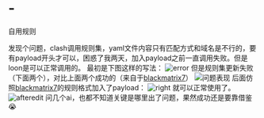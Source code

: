 # -
自用规则

发现个问题，clash调用规则集，yaml文件内容只有匹配方式和域名是不行的，要有payload开头才可以，困惑了我两天，加入payload之前一直调用失败。但是loon是可以正常调用的。
最初是下图这样的写法：
![error](https://github.com/user-attachments/assets/d9a77d86-7312-4060-9b66-42dd3737ae94)
但是规则集更新失败（下面两个），对比上面两个成功的（来自于[blackmatrix7](https://raw.githubusercontent.com/blackmatrix7)）
![问题表现](https://github.com/user-attachments/assets/e1fa319a-6129-4deb-aa7b-887794c4f429)
后面仿照[blackmatrix7](https://raw.githubusercontent.com/blackmatrix7)的规则格式加入了payload：
![right](https://github.com/user-attachments/assets/691016e5-416c-441d-88aa-324c9a5ccee9)
就可以正常使用了。
![afteredit](https://github.com/user-attachments/assets/9b662a79-0f52-46c8-9ed6-d43ffe6968b2)
问几个ai，也都不知道关键是哪里出了问题，果然成功还是要靠借鉴😭
